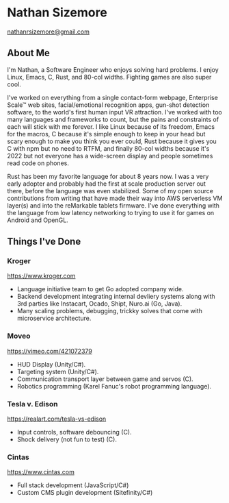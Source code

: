 # Nathan Sizemore

nathanrsizemore@gmail.com

## About Me

I'm Nathan, a Software Engineer who enjoys solving hard problems. I enjoy
Linux, Emacs, C, Rust, and 80-col widths. Fighting games are also super cool.

I've worked on everything from a single contact-form webpage, Enterprise
Scale™ web sites, facial/emotional recognition apps, gun-shot detection
software, to the world's first human input VR attraction. I've worked with
too many languages and frameworks to count, but the pains and constraints
of each will stick with me forever. I like Linux because of its freedom,
Emacs for the macros, C because it's simple enough to keep in your head
but scary enough to make you think you ever could, Rust because it gives
you C with npm but no need to RTFM, and finally 80-col widths because it's
2022 but not everyone has a wide-screen display and people sometimes read
code on phones.

Rust has been my favorite language for about 8 years now. I was a very early
adopter and probably had the first at scale production server out there,
before the language was even stabilized. Some of my open source contributions
from writing that have made their way into AWS serverless VM layer(s) and into
the reMarkable tablets firmware. I've done everything with the language from
low latency networking to trying to use it for games on Android and OpenGL.

## Things I've Done

### Kroger

https://www.kroger.com

- Language initiative team to get Go adopted company wide.
- Backend development integrating internal devliery systems along with 3rd parties like Instacart, Ocado, Shipt, Nuro.ai (Go, Java).
- Many scaling problems, debugging, trickky solves that come with microservice architecture.

### Moveo

https://vimeo.com/421072379

- HUD Display (Unity/C#).
- Targeting system (Unity/C#).
- Communication transport layer between game and servos (C).
- Robotics programming (Karel Fanuc's robot programming language).

### Tesla v. Edison

https://realart.com/tesla-vs-edison

- Input controls, software debouncing (C).
- Shock delivery (not fun to test) (C).

### Cintas

https://www.cintas.com

- Full stack development (JavaScript/C#)
- Custom CMS plugin development (Sitefinity/C#)
